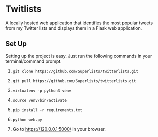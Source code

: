 # Twitlists

A locally hosted web application that identifies the most popular tweets from my Twitter lists and displays them in a Flask web application.


## **Set Up**

Setting up the project is easy. Just run the following commands in your terminal/command prompt.

1. `git clone https://github.com/Superlists/twitterlists.git` 

2. `git pull https://github.com/Superlists/twitterlists.git`

3. `virtualenv -p python3 venv`
	
4. `source venv/bin/activate`

5. `pip install -r requirements.txt`

6. `python web.py`

7.  Go to https://120.0.0.1:5000/ in your browser.
